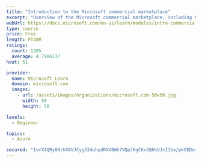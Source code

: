 ```yaml
---
title: "Introduction to the Microsoft commercial marketplace"
excerpt: "Overview of the Microsoft commercial marketplace, including Microsoft AppSource, Azure Marketplace, offer types, and Marketplace Rewards"
webUrl: https://docs.microsoft.com/en-us/learn/modules/intro-commercial-marketplace/
type: course
price: Free
length: PT30M
ratings:
  count: 1385
  average: 4.7906137
heat: 51

provider:
  name: Microsoft Learn
  domain: microsoft.com
  images:
    - url: /assets/images/organizations/microsoft.com-50x50.jpg
      width: 50
      height: 50

levels:
  - Beginner

topics:
  - Azure

secured: "IvrX4QRy04rhX8VJCyg524uhpdRXV8Wh7VQpJKgCKx3Q6hUJxIJbo/pkOEDosCmOwdxqMdCB5jP0YvhIx+cKNHOBKBIQGHshTjcZ/vvOYkC/nh+Aj+gCsukxV/11WOfYFT0M37pGOPsIGJJ0X39Tw36JwfobBlw9gvY1G0p/5TxZ+NrJIs8xAgmfN5SiNTPlMba+mAzqVpeGCCr7WN/J63J7RuWDSyjHLA/leNuFiW+Sz2hWUrM02auuhJ7kF+DqFvfwROBOQhU9w8i2BFkSf121bY1OgJuLde2tjFkXqRdW4/pdNtELIWO6DNvmiyUYiGg7to6yFfkEsDN9QES/4qATznWq5doVx/OZxE7JBrhPE7YpeqPEfz5IUiaVUeuu/e7TcXsO5+qT4UeeJmBt2nizc23rXH7EpEw0+NXpsU0=;G9bU0M0Dvnj0lFCKNsP+rQ=="
---
```


